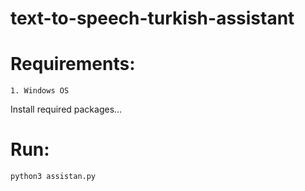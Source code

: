 # text-to-speech-turkish-assistant

# Requirements:
    1. Windows OS

Install required packages... 
  

# Run:

    python3 assistan.py



